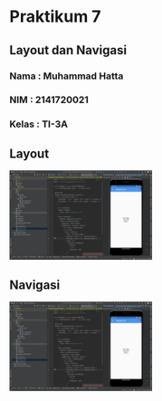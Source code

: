 # Praktikum 7
## Layout dan Navigasi

### Nama : Muhammad Hatta
### NIM : 2141720021
### Kelas : TI-3A

## Layout
<img src="assets\images\img1.png" width="50%" height="50%">

## Navigasi
<img src="assets\images\img1.png" width="50%" height="50%">

